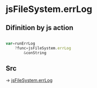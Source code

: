 # jsFileSystem.errLog

## Difinition by js action

```js.js

var=runErrLog
	?func=jsFileSystem.errLog
		&conString
```

## Src

-> [jsFileSystem.errLog](https://github.com/puutaro/CommandClick/blob/master/app/src/main/java/com/puutaro/commandclick/fragment_lib/terminal_fragment/js_interface/file/JsFileSystem.kt#L126)


